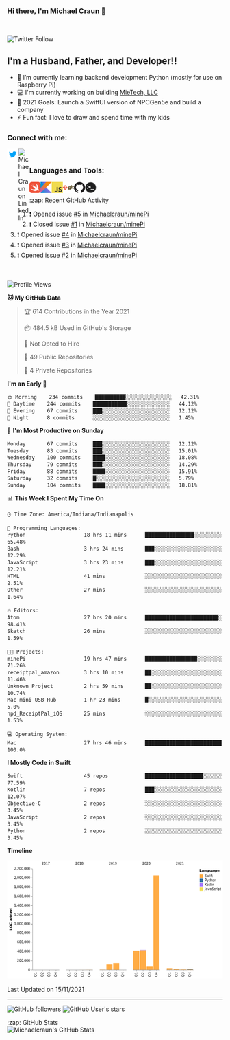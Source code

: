 ### Hi there, I'm Michael Craun 👋 

<br />

![Twitter Follow](https://img.shields.io/twitter/follow/opkurix?style=social)

## I'm a Husband, Father, and Developer!!

- 🌱 I’m currently learning backend development Python (mostly for use on Raspberry Pi)
- 💻 I'm currently working on building [MieTech, LLC](https://github.com/mietechnologies)
- 🥅 2021 Goals: Launch a SwiftUI version of NPCGen5e and build a company
- ⚡ Fun fact: I love to draw and spend time with my kids

### Connect with me:

[<img align="left" alt="Michael Craun on Twitter" width="26px" src="https://raw.githubusercontent.com/github/explore/80688e429a7d4ef2fca1e82350fe8e3517d3494d/topics/twitter/twitter.png" />][twitter]
[<img align="left" alt="Michael Craun on LinkedIn" width="26px" src="https://cdn.jsdelivr.net/npm/simple-icons@v3/icons/linkedin.svg" />][linkedin]

<br />

### Languages and Tools:

[<img align="left" alt="Swift" width="26px" src="https://raw.githubusercontent.com/github/explore/80688e429a7d4ef2fca1e82350fe8e3517d3494d/topics/swift/swift.png" />][swift]
[<img align="left" alt="Kotlin" width="26px" src="https://raw.githubusercontent.com/github/explore/80688e429a7d4ef2fca1e82350fe8e3517d3494d/topics/kotlin/kotlin.png" />][kotlin]
[<img align="left" alt="JavaScript" width="26px" src="https://raw.githubusercontent.com/github/explore/80688e429a7d4ef2fca1e82350fe8e3517d3494d/topics/javascript/javascript.png" />][javascript]
[<img align="left" alt="Git" width="26px" src="https://raw.githubusercontent.com/github/explore/80688e429a7d4ef2fca1e82350fe8e3517d3494d/topics/git/git.png" />]([])
[<img align="left" alt="GitHub" width="26px" src="https://raw.githubusercontent.com/github/explore/78df643247d429f6cc873026c0622819ad797942/topics/github/github.png" />][github]
[<img align="left" alt="Terminal" width="26px" src="https://raw.githubusercontent.com/github/explore/80688e429a7d4ef2fca1e82350fe8e3517d3494d/topics/terminal/terminal.png" />][terminal]

<br />
<br />

<summary>:zap: Recent GitHub Activity</summary>
  
<!--START_SECTION:activity-->
1. ❗️ Opened issue [#5](https://github.com/Michaelcraun/minePi/issues/5) in [Michaelcraun/minePi](https://github.com/Michaelcraun/minePi)
2. ❗️ Closed issue [#1](https://github.com/Michaelcraun/minePi/issues/1) in [Michaelcraun/minePi](https://github.com/Michaelcraun/minePi)
3. ❗️ Opened issue [#4](https://github.com/Michaelcraun/minePi/issues/4) in [Michaelcraun/minePi](https://github.com/Michaelcraun/minePi)
4. ❗️ Opened issue [#3](https://github.com/Michaelcraun/minePi/issues/3) in [Michaelcraun/minePi](https://github.com/Michaelcraun/minePi)
5. ❗️ Opened issue [#2](https://github.com/Michaelcraun/minePi/issues/2) in [Michaelcraun/minePi](https://github.com/Michaelcraun/minePi)
<!--END_SECTION:activity-->
  
<br />
  
<!--START_SECTION:waka-->
![Profile Views](http://img.shields.io/badge/Profile%20Views-50-blue)

**🐱 My GitHub Data** 

> 🏆 614 Contributions in the Year 2021
 > 
> 📦 484.5 kB Used in GitHub's Storage 
 > 
> 🚫 Not Opted to Hire
 > 
> 📜 49 Public Repositories 
 > 
> 🔑 4 Private Repositories  
 > 
**I'm an Early 🐤** 

```text
🌞 Morning    234 commits    ██████████░░░░░░░░░░░░░░░   42.31% 
🌆 Daytime    244 commits    ███████████░░░░░░░░░░░░░░   44.12% 
🌃 Evening    67 commits     ███░░░░░░░░░░░░░░░░░░░░░░   12.12% 
🌙 Night      8 commits      ░░░░░░░░░░░░░░░░░░░░░░░░░   1.45%

```
📅 **I'm Most Productive on Sunday** 

```text
Monday       67 commits     ███░░░░░░░░░░░░░░░░░░░░░░   12.12% 
Tuesday      83 commits     ███░░░░░░░░░░░░░░░░░░░░░░   15.01% 
Wednesday    100 commits    ████░░░░░░░░░░░░░░░░░░░░░   18.08% 
Thursday     79 commits     ███░░░░░░░░░░░░░░░░░░░░░░   14.29% 
Friday       88 commits     ████░░░░░░░░░░░░░░░░░░░░░   15.91% 
Saturday     32 commits     █░░░░░░░░░░░░░░░░░░░░░░░░   5.79% 
Sunday       104 commits    ████░░░░░░░░░░░░░░░░░░░░░   18.81%

```


📊 **This Week I Spent My Time On** 

```text
⌚︎ Time Zone: America/Indiana/Indianapolis

💬 Programming Languages: 
Python                   18 hrs 11 mins      ████████████████░░░░░░░░░   65.48% 
Bash                     3 hrs 24 mins       ███░░░░░░░░░░░░░░░░░░░░░░   12.29% 
JavaScript               3 hrs 23 mins       ███░░░░░░░░░░░░░░░░░░░░░░   12.21% 
HTML                     41 mins             ░░░░░░░░░░░░░░░░░░░░░░░░░   2.51% 
Other                    27 mins             ░░░░░░░░░░░░░░░░░░░░░░░░░   1.64%

🔥 Editors: 
Atom                     27 hrs 20 mins      ████████████████████████░   98.41% 
Sketch                   26 mins             ░░░░░░░░░░░░░░░░░░░░░░░░░   1.59%

🐱‍💻 Projects: 
minePi                   19 hrs 47 mins      █████████████████░░░░░░░░   71.26% 
receiptpal_amazon        3 hrs 10 mins       ██░░░░░░░░░░░░░░░░░░░░░░░   11.46% 
Unknown Project          2 hrs 59 mins       ██░░░░░░░░░░░░░░░░░░░░░░░   10.74% 
Mac mini USB Hub         1 hr 23 mins        █░░░░░░░░░░░░░░░░░░░░░░░░   5.0% 
npd_ReceiptPal_iOS       25 mins             ░░░░░░░░░░░░░░░░░░░░░░░░░   1.53%

💻 Operating System: 
Mac                      27 hrs 46 mins      █████████████████████████   100.0%

```

**I Mostly Code in Swift** 

```text
Swift                    45 repos            ███████████████████░░░░░░   77.59% 
Kotlin                   7 repos             ███░░░░░░░░░░░░░░░░░░░░░░   12.07% 
Objective-C              2 repos             ░░░░░░░░░░░░░░░░░░░░░░░░░   3.45% 
JavaScript               2 repos             ░░░░░░░░░░░░░░░░░░░░░░░░░   3.45% 
Python                   2 repos             ░░░░░░░░░░░░░░░░░░░░░░░░░   3.45%

```


**Timeline**

![Chart not found](https://raw.githubusercontent.com/Michaelcraun/Michaelcraun/main/charts/bar_graph.png) 


 Last Updated on 15/11/2021
<!--END_SECTION:waka-->

---
  
![GitHub followers](https://img.shields.io/github/followers/Michaelcraun?style=social)
![GitHub User's stars](https://img.shields.io/github/stars/Michaelcraun?style=social)
  
<summary>:zap: GitHub Stats</summary>

<img align="left" alt="Michaelcraun's GitHub Stats" src="https://github-readme-stats-8frbydxfs-michaelcraun.vercel.app/api?username=Michaelcraun" />

[twitter]: https://twitter.com/opkurix
[linkedin]: https://linkedin.com/in/michael-craun
[swift]: https://developer.apple.com/swift/
[kotlin]: https://kotlinlang.org
[javascript]: https://www.javascript.com
[github]: https://github.com/
[terminal]: https://en.wikipedia.org/wiki/Terminal_(macOS)
